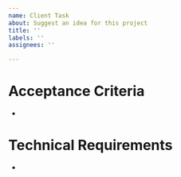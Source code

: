 ```yaml
---
name: Client Task
about: Suggest an idea for this project
title: ''
labels: ''
assignees: ''

---
```


# Acceptance Criteria
- 

# Technical Requirements
-
